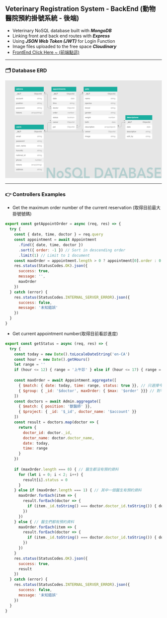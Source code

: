 ## Veterinary Registration System - BackEnd (動物醫院預約掛號系統 - 後端)
- Veterinary NoSQL database built with ***MongoDB***
- Linking front and back end routes with ***Express***
- Using ***JSON Web Token (JWT)*** for Login Function
- Image files uploaded to the free space ***Cloudinary***
- [FrontEnd Click Here ~ (前端點這)](https://github.com/sleepyhazzzel/vet-front)

---
### 🗂️ Database ERD
![](https://github.com/sleepyhazzzel/vet-back/blob/main/images/nosql_database.png)

---
### 👉 Controllers Examples
- Get the maximum order number of the current reservation (取得目前最大掛號號碼)
```javascript
export const getAppointOrder = async (req, res) => {
  try {
    const { date, time, doctor } = req.query
    const appointment = await Appointment
      .find({ date, time, doctor })
      .sort({ order: -1 }) // Sort in descending order
      .limit(1) // Limit to 1 document
    const maxOrder = appointment.length > 0 ? appointment[0].order : 0
    res.status(StatusCodes.OK).json({
      success: true,
      message: '',
      maxOrder
    })
  } catch (error) {
    res.status(StatusCodes.INTERNAL_SERVER_ERROR).json({
      success: false,
      message: '未知錯誤'
    })
  }
}
```
- Get current appointment number(取得目前看診進度)
```javascript
export const getStatus = async (req, res) => {
  try {
    const today = new Date().toLocaleDateString('en-CA')
    const hour = new Date().getHours()
    let range = ''
    if (hour <= 12) { range = '上午診' } else if (hour <= 17) { range = '下午診' } else { range = '夜間診' }

    const maxOrder = await Appointment.aggregate([
      { $match: { date: today, time: range, status: true }}, // 只選擇今天日期且已看診的預約(status = true)
      { $group: { _id: '$doctor', maxOrder: { $max: '$order' }}} // 對不同醫生的預約進行分組，並找到已看診的最大掛號號碼
    ])
    const doctors = await Admin.aggregate([
      { $match: { position: '獸醫師' }},
      { $project: { _id: '$_id', doctor_name: '$account' }}
    ])
    const result = doctors.map(doctor => {
      return {
        doctor_id: doctor._id,
        doctor_name: doctor.doctor_name,
        date: today,
        time: range
      }
    })

    if (maxOrder.length === 0) { // 醫生都沒有預約資料
      for (let i = 0; i < 2; i++) {
        result[i].status = 0
      }
    } else if (maxOrder.length === 1) { // 其中一個醫生有預約資料
      maxOrder.forEach(item => {
        result.forEach(doctor => {
          if (item._id.toString() === doctor.doctor_id.toString()) { doctor.status = item.maxOrder } else { doctor.status = 0 }
        })
      })
    } else { // 醫生們都有預約資料
      maxOrder.forEach(item => {
        result.forEach(doctor => {
          if (item._id.toString() === doctor.doctor_id.toString()) { doctor.status = item.maxOrder }
        })
      })
    }
    res.status(StatusCodes.OK).json({
      success: true,
      result
    })
  } catch (error) {
    res.status(StatusCodes.INTERNAL_SERVER_ERROR).json({
      success: false,
      message: '未知錯誤'
    })
  }
}
```
